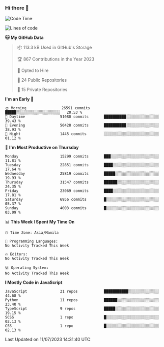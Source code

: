 ### Hi there 👋

<!--START_SECTION:waka-->
![Code Time](http://img.shields.io/badge/Code%20Time-333%20hrs%2034%20mins-blue)

![Lines of code](https://img.shields.io/badge/From%20Hello%20World%20I%27ve%20Written-57.6%20million%20lines%20of%20code-blue)

**🐱 My GitHub Data** 

> 📦 113.3 kB Used in GitHub's Storage 
 > 
> 🏆 867 Contributions in the Year 2023
 > 
> 💼 Opted to Hire
 > 
> 📜 24 Public Repositories 
 > 
> 🔑 15 Private Repositories 
 > 
**I'm an Early 🐤** 

```text
🌞 Morning                26591 commits       █████░░░░░░░░░░░░░░░░░░░░   20.53 % 
🌆 Daytime                51080 commits       ██████████░░░░░░░░░░░░░░░   39.43 % 
🌃 Evening                50428 commits       ██████████░░░░░░░░░░░░░░░   38.93 % 
🌙 Night                  1445 commits        ░░░░░░░░░░░░░░░░░░░░░░░░░   01.12 % 
```
📅 **I'm Most Productive on Thursday** 

```text
Monday                   15299 commits       ███░░░░░░░░░░░░░░░░░░░░░░   11.81 % 
Tuesday                  22851 commits       ████░░░░░░░░░░░░░░░░░░░░░   17.64 % 
Wednesday                25819 commits       █████░░░░░░░░░░░░░░░░░░░░   19.93 % 
Thursday                 31547 commits       ██████░░░░░░░░░░░░░░░░░░░   24.35 % 
Friday                   23069 commits       ████░░░░░░░░░░░░░░░░░░░░░   17.81 % 
Saturday                 6956 commits        █░░░░░░░░░░░░░░░░░░░░░░░░   05.37 % 
Sunday                   4003 commits        █░░░░░░░░░░░░░░░░░░░░░░░░   03.09 % 
```


📊 **This Week I Spent My Time On** 

```text
🕑︎ Time Zone: Asia/Manila

💬 Programming Languages: 
No Activity Tracked This Week

🔥 Editors: 
No Activity Tracked This Week

💻 Operating System: 
No Activity Tracked This Week
```

**I Mostly Code in JavaScript** 

```text
JavaScript               21 repos            ███████████░░░░░░░░░░░░░░   44.68 % 
Python                   11 repos            ██████░░░░░░░░░░░░░░░░░░░   23.40 % 
TypeScript               9 repos             █████░░░░░░░░░░░░░░░░░░░░   19.15 % 
SCSS                     1 repo              █░░░░░░░░░░░░░░░░░░░░░░░░   02.13 % 
CSS                      1 repo              █░░░░░░░░░░░░░░░░░░░░░░░░   02.13 % 
```




 Last Updated on 11/07/2023 14:31:40 UTC
<!--END_SECTION:waka-->
